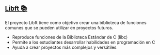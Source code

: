 <div> <h2><a href=“https://github.com/Gokiina/Cursus/tree/main/CC00_Libft” target=“_blank”>Libft 📚</a></h2> <p>El proyecto Libft tiene como objetivo crear una biblioteca de funciones comunes que se pueden utilizar en proyectos futuros.</p> <ul> <li>Reproduce funciones de la Biblioteca Estándar de C (libc)</li> <li>Permite a los estudiantes desarrollar habilidades en programación en C</li> <li>Ayuda a crear proyectos más complejos y versátiles</li> </ul> </div>
